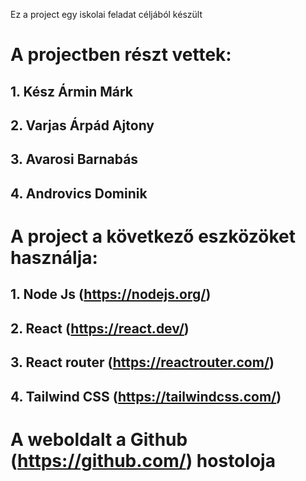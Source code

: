 Ez a project egy iskolai feladat céljából készült

#   A projectben részt vettek:
##      1. Kész Ármin Márk
##      2. Varjas Árpád Ajtony
##      3. Avarosi Barnabás
##      4. Androvics Dominik

#   A project a következő eszközöket használja:
##      1. Node Js          (https://nodejs.org/)
##      2. React            (https://react.dev/)
##      3. React router     (https://reactrouter.com/)
##      4. Tailwind CSS     (https://tailwindcss.com/)

# A weboldalt a Github (https://github.com/) hostoloja